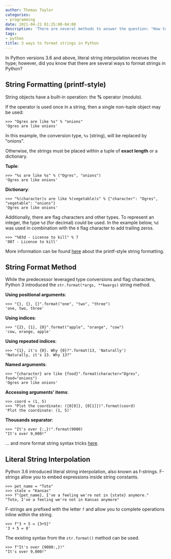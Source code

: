 ```yaml
---
author: Thomas Taylor
categories:
- programming
date: 2021-04-21 01:25:00-04:00
description: 'There are several methods to answer the question: "How to format strings in Python?"'
tags:
- python
title: 3 ways to format strings in Python
---
```


In Python versions 3.6 and above, literal string interpolation receives the hype; however, did you know that there are several ways to format strings in Python?

## String Formatting (printf-style)

String objects have a built-in operation: the **%** operator (modulo).

If the operator is used once in a string, then a single non-tuple object may be used:
```python3
>>> "Ogres are like %s" % "onions"
'Ogres are like onions'
```
In this example, the conversion type, `%s` (string), will be replaced by "onions". 

Otherwise, the strings must be placed within a tuple of __exact length__ or a dictionary.

**Tuple**:
```python3
>>> "%s are like %s" % ("Ogres", "onions")
'Ogres are like onions'
```

**Dictionary**:
```python3
>>> "%(character)s are like %(vegetable)s" % {"character": "Ogres", "vegetable": "onions"}
'Ogres are like onions'
```

Additionally, there are flag characters and other types. To represent an integer, the type `%d` (for decimal) could be used. In the example below, `%d` was used in combination with the `0` flag character to add trailing zeros.
```python3
>>> "%03d - License to kill" % 7
'007 - License to kill'
```

More information can be found [here](https://docs.python.org/3/library/stdtypes.html#printf-style-string-formatting) about the printf-style string formatting.

## String Format Method

While the predecessor leveraged type conversions and flag characters, Python 3 introduced the `str.format(*args, **kwargs)` string method.

**Using positional arguments**:
```python3
>>> "{}, {}, {}".format("one", "two", "three")
'one, two, three'
```

**Using indices**:
```python3
>>> "{2}, {1}, {0}".format("apple", "orange", "cow")
'cow, orange, apple'
```

**Using repeated indices**:
```python3
>>> "{1}, it's {0}. Why {0}?".format(13, 'Naturally')
"Naturally, it's 13. Why 13?"
```

**Named arguments**:
```python3
>>> "{character} are like {food}".format(character="Ogres", food="onions")
'Ogres are like onions'
```

**Accessing arguments' items**:
```python3
>>> coord = (1, 5)
>>> "Plot the coordinate: ({0[0]}, {0[1]})".format(coord)
'Plot the coordinate: (1, 5)'
```

**Thousands separator**:
```python3
>>> "It's over {:,}!".format(9000)
"It's over 9,000!"
```

... and more format string syntax tricks [here](https://docs.python.org/3/library/string.html#format-string-syntax).

## Literal String Interpolation

Python 3.6 introduced literal string interpolation, also known as f-strings. F-strings allow you to embed expressions inside string constants.
```python3
>>> pet_name = "Toto"
>>> state = "Kansas"
>>> f"{pet_name}, I've a feeling we're not in {state} anymore."
"Toto, I've a feeling we're not in Kansas anymore"
```

F-strings are prefixed with the letter `f` and allow you to complete operations inline within the string.
```python3
>>> f"3 + 5 = {3+5}"
'3 + 5 = 8'
```

The existing syntax from the `str.format()` method can be used.
```python3
>>> f"It's over {9000:,}!"
"It's over 9,000!"
```
